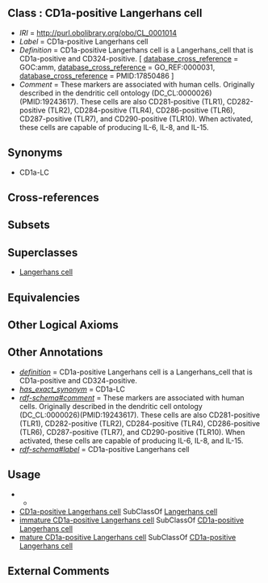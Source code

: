 
## Class : CD1a-positive Langerhans cell

 * *IRI* = http://purl.obolibrary.org/obo/CL_0001014
 * *Label* = CD1a-positive Langerhans cell
 * *Definition* = CD1a-positive Langerhans cell is a Langerhans_cell that is CD1a-positive and CD324-positive. [ [database_cross_reference](../../ef/oboInOwl#hasDbXref.md) = GOC:amm, [database_cross_reference](../../ef/oboInOwl#hasDbXref.md) = GO_REF:0000031, [database_cross_reference](../../ef/oboInOwl#hasDbXref.md) = PMID:17850486 ]
 * *Comment* = These markers are associated with human cells. Originally described in the dendritic cell ontology (DC_CL:0000026)(PMID:19243617). These cells are also CD281-positive (TLR1), CD282-positive (TLR2), CD284-positive (TLR4), CD286-positive (TLR6), CD287-positive (TLR7), and CD290-positive (TLR10). When activated, these cells are capable of producing IL-6, IL-8, and IL-15.

## Synonyms

 * CD1a-LC

## Cross-references


## Subsets


## Superclasses

 * [Langerhans cell](../../CL/53/CL_0000453.md)

## Equivalencies


## Other Logical Axioms


## Other Annotations

 * *[definition](../../IAO/15/IAO_0000115.md)* = CD1a-positive Langerhans cell is a Langerhans_cell that is CD1a-positive and CD324-positive.
 * *[has_exact_synonym](../../ym/oboInOwl#hasExactSynonym.md)* = CD1a-LC
 * *[rdf-schema#comment](../../nt/rdf-schema#comment.md)* = These markers are associated with human cells. Originally described in the dendritic cell ontology (DC_CL:0000026)(PMID:19243617). These cells are also CD281-positive (TLR1), CD282-positive (TLR2), CD284-positive (TLR4), CD286-positive (TLR6), CD287-positive (TLR7), and CD290-positive (TLR10). When activated, these cells are capable of producing IL-6, IL-8, and IL-15.
 * *[rdf-schema#label](../../el/rdf-schema#label.md)* = CD1a-positive Langerhans cell

## Usage

 * -
 * [CD1a-positive Langerhans cell](../../CL/14/CL_0001014.md) SubClassOf [Langerhans cell](../../CL/53/CL_0000453.md)
 * [immature CD1a-positive Langerhans cell](../../CL/16/CL_0001016.md) SubClassOf [CD1a-positive Langerhans cell](../../CL/14/CL_0001014.md)
 * [mature CD1a-positive Langerhans cell](../../CL/17/CL_0001017.md) SubClassOf [CD1a-positive Langerhans cell](../../CL/14/CL_0001014.md)

## External Comments

